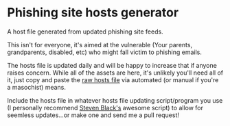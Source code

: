 # Phishing site hosts generator
A host file generated from updated phishing site feeds.

This isn't for everyone, it's aimed at the vulnerable (Your parents, grandparents, disabled, etc) who might fall victim to phishing emails.

The hosts file is updated daily and will be happy to increase that if anyone raises concern. While all of the assets are here, it's unlikely you'll need all of it, just copy and paste the [raw hosts file](https://raw.githubusercontent.com/kurobeats/phishing_hosts/master/hosts) via automated (or manual if you're a masochist) means.

Include the hosts file in whatever hosts file updating script/program you use (I personally recommend [Steven Black's](https://github.com/StevenBlack/hosts) awesome script) to allow for seemless updates...or make one and send me a pull request!
